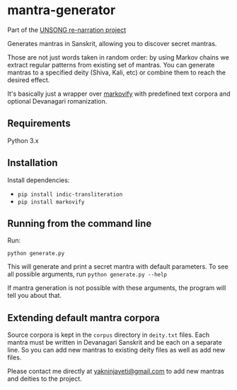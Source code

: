 # mantra-generator

Part of the [UNSONG re-narration project](https://yakninja.pro/unsong-re-narration)

Generates mantras in Sanskrit, allowing you to discover secret mantras. 

Those are not just words taken in random order: by using Markov chains we extract 
regular patterns from existing set of mantras. You can generate mantras to a specified
deity (Shiva, Kali, etc) or combine them to reach the desired effect.

It's basically just a wrapper over [markovify](https://github.com/jsvine/markovify)
with predefined text corpora and optional Devanagari romanization.

Requirements
------------

Python 3.x

Installation
------------

Install dependencies:

  - `pip install indic-transliteration`
  - `pip install markovify`

Running from the command line
-----------------------------

Run:

`python generate.py`

This will generate and print a secret mantra with default parameters. To see all possible
arguments, run `python generate.py --help`

If mantra generation is not possible with these arguments, the program will tell you about that.

Extending default mantra corpora
--------------------------------

Source corpora is kept in the `corpus` directory in `deity.txt` files. Each mantra must
be written in Devanagari Sanskrit and be each on a separate line. So you can add new
mantras to existing deity files as well as add new files. 

Please contact me directly at [yakninjayeti@gmail.com](mailto:yakninjayeti@gmail.com) to add new mantras and deities to the project.
